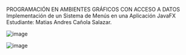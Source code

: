 PROGRAMACIÓN EN AMBIENTES GRÁFICOS CON ACCESO A DATOS
Implementación de un Sistema de Menús en una Aplicación JavaFX
Estudiante: Matias Andres Cañola Salazar. 

![image](https://github.com/Andres146-a/Implementaci-n-de-un-Sistema-de-Men-s-en-una-Aplicaci-n-JavaFX/assets/124753237/8b180ecb-e934-4576-8e3a-3680c274f66f)

![image](https://github.com/Andres146-a/Implementaci-n-de-un-Sistema-de-Men-s-en-una-Aplicaci-n-JavaFX/assets/124753237/9ba1f6f8-a2c6-49f2-9230-d87692b1777b)
